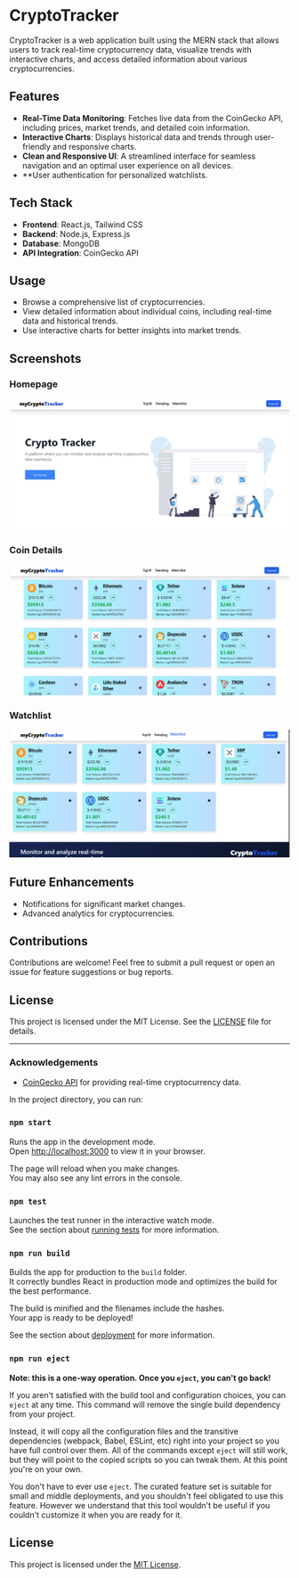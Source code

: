 # CryptoTracker

CryptoTracker is a web application built using the MERN stack that allows users to track real-time cryptocurrency data, visualize trends with interactive charts, and access detailed information about various cryptocurrencies.

## Features

- **Real-Time Data Monitoring**: Fetches live data from the CoinGecko API, including prices, market trends, and detailed coin information.
- **Interactive Charts**: Displays historical data and trends through user-friendly and responsive charts.
- **Clean and Responsive UI**: A streamlined interface for seamless navigation and an optimal user experience on all devices.
- **User authentication for personalized watchlists.

## Tech Stack

- **Frontend**: React.js, Tailwind CSS
- **Backend**: Node.js, Express.js
- **Database**: MongoDB
- **API Integration**: CoinGecko API

## Usage

- Browse a comprehensive list of cryptocurrencies.
- View detailed information about individual coins, including real-time data and historical trends.
- Use interactive charts for better insights into market trends.

## Screenshots

### Homepage
![Homepage Screenshot](https://github.com/Isatvikmishra/CryptoTracker/blob/main/frontend/public/home%201.png)

### Coin Details
![Coin Details Screenshot](https://github.com/Isatvikmishra/CryptoTracker/blob/main/frontend/public/trending.png)

### Watchlist
![Coin Details Screenshot](https://github.com/Isatvikmishra/CryptoTracker/blob/main/frontend/public/watchlist.png)

## Future Enhancements

- Notifications for significant market changes.
- Advanced analytics for cryptocurrencies.

## Contributions

Contributions are welcome! Feel free to submit a pull request or open an issue for feature suggestions or bug reports.

## License

This project is licensed under the MIT License. See the [LICENSE](LICENSE) file for details.

---

### Acknowledgements

- [CoinGecko API](https://www.coingecko.com/en/api) for providing real-time cryptocurrency data.

In the project directory, you can run:

### `npm start`

Runs the app in the development mode.\
Open [http://localhost:3000](http://localhost:3000) to view it in your browser.

The page will reload when you make changes.\
You may also see any lint errors in the console.

### `npm test`

Launches the test runner in the interactive watch mode.\
See the section about [running tests](https://facebook.github.io/create-react-app/docs/running-tests) for more information.

### `npm run build`

Builds the app for production to the `build` folder.\
It correctly bundles React in production mode and optimizes the build for the best performance.

The build is minified and the filenames include the hashes.\
Your app is ready to be deployed!

See the section about [deployment](https://facebook.github.io/create-react-app/docs/deployment) for more information.

### `npm run eject`

**Note: this is a one-way operation. Once you `eject`, you can't go back!**

If you aren't satisfied with the build tool and configuration choices, you can `eject` at any time. This command will remove the single build dependency from your project.

Instead, it will copy all the configuration files and the transitive dependencies (webpack, Babel, ESLint, etc) right into your project so you have full control over them. All of the commands except `eject` will still work, but they will point to the copied scripts so you can tweak them. At this point you're on your own.

You don't have to ever use `eject`. The curated feature set is suitable for small and middle deployments, and you shouldn't feel obligated to use this feature. However we understand that this tool wouldn't be useful if you couldn't customize it when you are ready for it.

## License

This project is licensed under the [MIT License](LICENSE).
